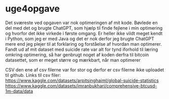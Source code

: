 # uge4opgave
Det sværeste ved opgaven var nok optimeringen af mit kode. Bøvlede en del med det og brugte ChatGPT, som hjælp til finde fejlene i min optimering og hvorfor det ikke virkede i første omgang. 
Er heller ikke vildt meget kendt i Python, som jeg er med Java og det er nok derfor jeg brugte ChatGPT mere end jeg plejer til at forklaring og forståelse af hvordan man optimerer.
Fandt ud af mit dataset med suicide rate var alt for tynd iforhold til læring omkring optimering, så har genbrugt noget af koden derfra til bitcoin datasettet, som er meget større og mærkbart,
når man optimerer

CSV den ene af csv filerne var for stor og derfor er csv filerne ikke uploadet til github.
Links til csv filer:
https://www.kaggle.com/datasets/arpitsinghaiml/global-suicide-statistics
https://www.kaggle.com/datasets/imranbukhari/comprehensive-btcusd-1m-data/data
